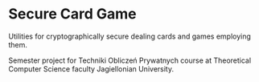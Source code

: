 # Secure Card Game

Utilities for cryptographically secure dealing cards and games employing them.

Semester project for Techniki Obliczeń Prywatnych course at Theoretical Computer Science faculty Jagiellonian University.
